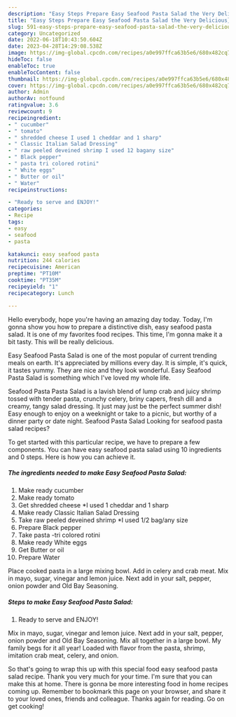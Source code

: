 ```yaml
---
description: "Easy Steps Prepare Easy Seafood Pasta Salad the Very Delicious}"
title: "Easy Steps Prepare Easy Seafood Pasta Salad the Very Delicious}"
slug: 591-easy-steps-prepare-easy-seafood-pasta-salad-the-very-delicious
category: Uncategorized
date: 2022-06-18T10:43:50.604Z
date: 2023-04-28T14:29:08.538Z
image: https://img-global.cpcdn.com/recipes/a0e997ffca63b5e6/680x482cq70/easy-seafood-pasta-salad-recipe-main-photo.jpg
hideToc: false
enableToc: true
enableTocContent: false
thumbnail: https://img-global.cpcdn.com/recipes/a0e997ffca63b5e6/680x482cq70/easy-seafood-pasta-salad-recipe-main-photo.jpg
cover: https://img-global.cpcdn.com/recipes/a0e997ffca63b5e6/680x482cq70/easy-seafood-pasta-salad-recipe-main-photo.jpg
author: Admin
authorAv: notfound
ratingvalue: 3.6
reviewcount: 9
recipeingredient:
- " cucumber"
- " tomato"
- " shredded cheese I used 1 cheddar and 1 sharp"
- " Classic Italian Salad Dressing"
- " raw peeled deveined shrimp I used 12 bagany size"
- " Black pepper"
- " pasta tri colored rotini"
- " White eggs"
- " Butter or oil"
- " Water"
recipeinstructions:

- "Ready to serve and ENJOY!"
categories:
- Recipe
tags:
- easy
- seafood
- pasta

katakunci: easy seafood pasta 
nutrition: 244 calories
recipecuisine: American
preptime: "PT10M"
cooktime: "PT35M"
recipeyield: "1"
recipecategory: Lunch

---
```



Hello everybody, hope you're having an amazing day today. Today, I'm gonna show you how to prepare a distinctive dish, easy seafood pasta salad. It is one of my favorites food recipes. This time, I'm gonna make it a bit tasty. This will be really delicious.

Easy Seafood Pasta Salad is one of the most popular of current trending meals on earth. It's appreciated by millions every day. It is simple, it's quick, it tastes yummy. They are nice and they look wonderful. Easy Seafood Pasta Salad is something which I've loved my whole life.

Seafood Pasta Pasta Salad is a lavish blend of lump crab and juicy shrimp tossed with tender pasta, crunchy celery, briny capers, fresh dill and a creamy, tangy salad dressing. It just may just be the perfect summer dish! Easy enough to enjoy on a weeknight or take to a picnic, but worthy of a dinner party or date night. Seafood Pasta Salad Looking for seafood pasta salad recipes?


To get started with this particular recipe, we have to prepare a few components. You can have easy seafood pasta salad using 10 ingredients and 0 steps. Here is how you can achieve it.

<!--inarticleads1-->

##### The ingredients needed to make Easy Seafood Pasta Salad:

1. Make ready  cucumber
1. Make ready  tomato
1. Get  shredded cheese *I used 1 cheddar and 1 sharp
1. Make ready  Classic Italian Salad Dressing
1. Take  raw peeled deveined shrimp *I used 1/2 bag/any size
1. Prepare  Black pepper
1. Take  pasta -tri colored rotini
1. Make ready  White eggs
1. Get  Butter or oil
1. Prepare  Water


Place cooked pasta in a large mixing bowl. Add in celery and crab meat. Mix in mayo, sugar, vinegar and lemon juice. Next add in your salt, pepper, onion powder and Old Bay Seasoning. 

<!--inarticleads2-->

##### Steps to make Easy Seafood Pasta Salad:


1. Ready to serve and ENJOY!

Mix in mayo, sugar, vinegar and lemon juice. Next add in your salt, pepper, onion powder and Old Bay Seasoning. Mix all together in a large bowl. My family begs for it all year! Loaded with flavor from the pasta, shrimp, imitation crab meat, celery, and onion. 

So that's going to wrap this up with this special food easy seafood pasta salad recipe. Thank you very much for your time. I'm sure that you can make this at home. There is gonna be more interesting food in home recipes coming up. Remember to bookmark this page on your browser, and share it to your loved ones, friends and colleague. Thanks again for reading. Go on get cooking!
